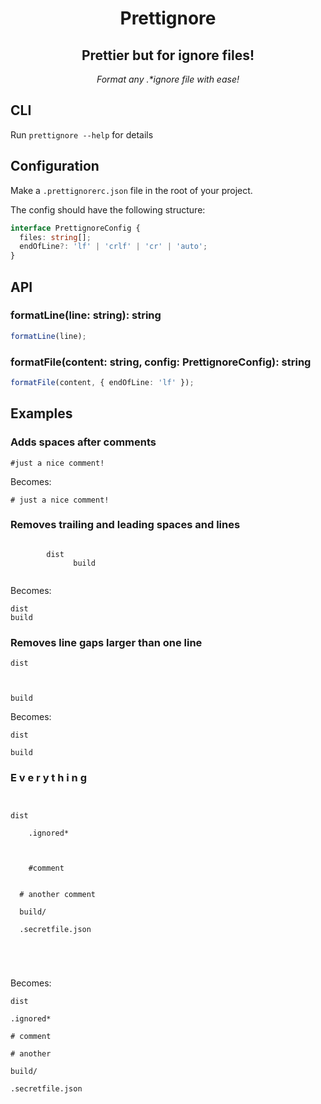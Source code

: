 <h1 align="center">Prettignore</h2>
<h2 align="center">Prettier but for ignore files!</h2>

<p align="center">
  <em>
    Format any .*ignore file with ease!
  </em>
</p>

## CLI

Run `prettignore --help` for details

## Configuration

Make a `.prettignorerc.json` file in the root of your project.

The config should have the following structure:

```ts
interface PrettignoreConfig {
  files: string[];
  endOfLine?: 'lf' | 'crlf' | 'cr' | 'auto';
}
```

## API

### formatLine(line: string): string

```ts
formatLine(line);
```

### formatFile(content: string, config: PrettignoreConfig): string

```ts
formatFile(content, { endOfLine: 'lf' });
```

## Examples

### Adds spaces after comments

<!-- prettier-ignore -->
```ignore
#just a nice comment!
```

Becomes:

<!-- prettier-ignore -->
```ignore
# just a nice comment!
```

### Removes trailing and leading spaces and lines

<!-- prettier-ignore -->
```ignore

        dist
              build


```

Becomes:

<!-- prettier-ignore -->
```ignore
dist
build
```

### Removes line gaps larger than one line

<!-- prettier-ignore -->
```ignore
dist



build
```

Becomes:

<!-- prettier-ignore -->
```ignore
dist

build
```

### E v e r y t h i n g

<!-- prettier-ignore -->
```ignore


dist      

    .ignored*



    #comment


  # another comment

  build/

  .secretfile.json



  
```

Becomes:

```ignore
dist

.ignored*

# comment

# another

build/

.secretfile.json
```
